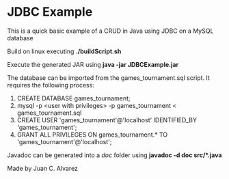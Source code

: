 # JDBC Example

This is a quick basic example of a CRUD in Java using JDBC on a MySQL database

Build on linux executing **./buildScript.sh**

Execute the generated JAR using **java -jar JDBCExample.jar**

The database can be imported from the games\_tournament.sql script. It requires the following process:

1. CREATE DATABASE games\_tournament;
2. mysql -p \<user with privileges\> -p games\_tournament < games\_tournament.sql
3. CREATE USER 'games\_tournament'@'localhost' IDENTIFIED\_BY 'games\_tournament';
4. GRANT ALL PRIVILEGES ON games\_tournament.* TO 'games_tournament'@'localhost';


Javadoc can be generated into a _doc_ folder using **javadoc -d doc src/\*.java**

Made by Juan C. Alvarez
